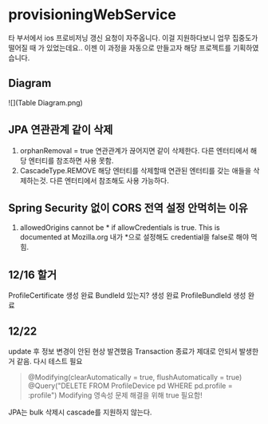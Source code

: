 # provisioningWebService
타 부서에서 ios 프로비저닝 갱신 요청이 자주옵니다. 이걸 지원하다보니 업무 집중도가 떨어질 때 가 있었는데요.. 이젠 이 과정을 자동으로 만들고자 해당 프로젝트를 기획하였습니다.

## Diagram

![](Table Diagram.png)








## JPA 연관관계 같이 삭제
1. orphanRemoval = true 연관관계가 끊어지면 같이 삭제한다. 다른 엔터티에서 해당 엔터티를 참조하면 사용 못함.
2. CascadeType.REMOVE 해당 엔터티를 삭제할때 연관된 엔터티를 갖는 애들을 삭제하는것. 다른 엔터티에서 참조해도 사용 가능하다.


## Spring Security 없이 CORS 전역 설정 안먹히는 이유
1. allowedOrigins cannot be * if allowCredentials is true. This is documented at Mozilla.org
내가 *으로 설정해도 credential을 false로 해야 먹힘.

## 12/16 할거
ProfileCertificate 생성 완료
BundleId 있는지? 생성 완료
ProfileBundleId 생성 완료

## 12/22
update 후 정보 변경이 안된 현상 발견했음
Transaction 종료가 제대로 안되서 발생한거 같음.
다시 테스트 필요
>@Modifying(clearAutomatically = true, flushAutomatically = true)
@Query("DELETE FROM ProfileDevice pd WHERE pd.profile = :profile")
> Modifying 영속성 문제 해결을 위해 true 필요함!

JPA는 bulk 삭제시 cascade를 지원하지 않는다.